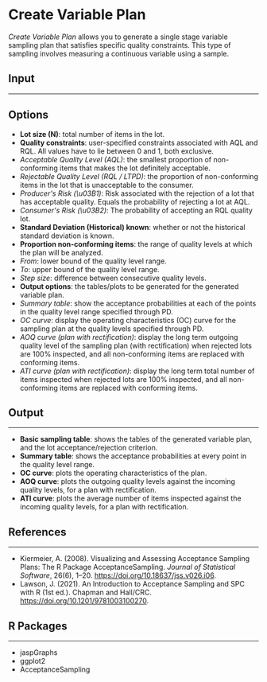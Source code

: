 Create Variable Plan 
==========================
*Create Variable Plan* allows you to generate a single stage variable sampling plan that satisfies specific quality constraints. This type of sampling involves measuring a continuous variable using a sample.

## Input
-------
## Options
- **Lot size (N)**: total number of items in the lot.
- **Quality constraints**: user-specified constraints associated with AQL and RQL. All values have to lie between 0 and 1, both exclusive.
 - *Acceptable Quality Level (AQL)*: the smallest proportion of non-conforming items that makes the lot definitely acceptable.
 - *Rejectable Quality Level (RQL / LTPD)*: the proportion of non-conforming items in the lot that is unacceptable to the consumer.
 - *Producer's Risk (\u03B1)*: Risk associated with the rejection of a lot that has acceptable quality. Equals the probability of rejecting a lot at AQL.
 - *Consumer's Risk (\u03B2)*: The probability of accepting an RQL quality lot.
- **Standard Deviation (Historical) known**: whether or not the historical standard deviation is known.
- **Proportion non-conforming items**: the range of quality levels at which the plan will be analyzed.
 - *From*: lower bound of the quality level range.
 - *To*: upper bound of the quality level range.
 - *Step size*: difference between consecutive quality levels.
- **Output options**: the tables/plots to be generated for the generated variable plan.
 - *Summary table*: show the acceptance probabilities at each of the points in the quality level range specified through PD.
 - *OC curve*: display the operating characteristics (OC) curve for the sampling plan at the quality levels specified through PD.
 - *AOQ curve (plan with rectification)*: display the long term outgoing quality level of the sampling plan (with rectification) when rejected lots are 100% inspected, and all non-conforming items are replaced with conforming items.
 - *ATI curve (plan with rectification)*: display the long term total number of items inspected when rejected lots are 100% inspected, and all non-conforming items are replaced with conforming items.

## Output 
-------
- **Basic sampling table**: shows the tables of the generated variable plan, and the lot acceptance/rejection criterion.
- **Summary table**: shows the acceptance probabilities at every point in the quality level range.
- **OC curve**: plots the operating characteristics of the plan.
- **AOQ curve**: plots the outgoing quality levels against the incoming quality levels, for a plan with rectification.
- **ATI curve**: plots the average number of items inspected against the incoming quality levels, for a plan with rectification.

## References 
-------
- Kiermeier, A. (2008). Visualizing and Assessing Acceptance Sampling Plans: The R Package AcceptanceSampling. *Journal of Statistical Software*, 26(6), 1–20. https://doi.org/10.18637/jss.v026.i06.
- Lawson, J. (2021). An Introduction to Acceptance Sampling and SPC with R (1st ed.). Chapman and Hall/CRC. https://doi.org/10.1201/9781003100270.

## R Packages
-------
- jaspGraphs
- ggplot2
- AcceptanceSampling
